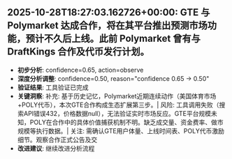 
## 2025-10-28T18:27:03.162726+00:00: GTE 与 Polymarket 达成合作，将在其平台推出预测市场功能，预计不久后上线。此前 Polymarket 曾有与 DraftKings 合作及代币发行计划。
- **初步分析**: confidence=0.65, action=observe
- **深度分析调整**: confidence=0.50, reason="confidence 0.65 → 0.50"
- **验证结果**: 工具验证已完成
- **关键洞察**: 补充: 基于历史记忆，Polymarket近期连续动作（美国体育市场+POLY代币），本次GTE合作构成生态扩展第三步。| 风险: 工具调用失败（搜索API错误432，价格数据null），无法验证实时市场反应。GTE平台规模未知，POLY在合作中的具体价值捕获机制不明。缺乏成交量、资金费率、做市规模等执行数据。| 关注: 需确认GTE用户体量、上线时间表、POLY代币激励细节。观察合作正式公告及交
- **改进建议**: 继续改进分析流程

